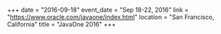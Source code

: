 +++
date = "2016-09-18"
event_date = "Sep 18-22, 2016"
link = "https://www.oracle.com/javaone/index.html"
location = "San Francisco, California"
title = "JavaOne 2016"
+++
